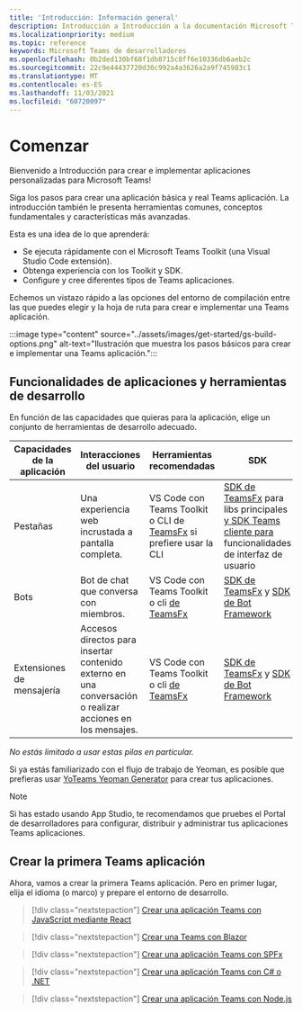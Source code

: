 ```yaml
---
title: 'Introducción: Información general'
description: Introducción a Introducción a la documentación Microsoft Teams para desarrolladores
ms.localizationpriority: medium
ms.topic: reference
keywords: Microsoft Teams de desarrolladores
ms.openlocfilehash: 0b2ded130bf68f1db8715c8ff6e10336db6aeb2c
ms.sourcegitcommit: 22c9e44437720d30c992a4a3626a2a9f745983c1
ms.translationtype: MT
ms.contentlocale: es-ES
ms.lasthandoff: 11/03/2021
ms.locfileid: "60720097"
---
```

# <a name="get-started"></a>Comenzar

Bienvenido a Introducción para crear e implementar aplicaciones personalizadas para Microsoft Teams!

Siga los pasos para crear una aplicación básica y real Teams aplicación. La introducción también le presenta herramientas comunes, conceptos fundamentales y características más avanzadas.

Esta es una idea de lo que aprenderá:

- Se ejecuta rápidamente con el Microsoft Teams Toolkit (una Visual Studio Code extensión).
- Obtenga experiencia con los Toolkit y SDK.
- Configure y cree diferentes tipos de Teams aplicaciones.

Echemos un vistazo rápido a las opciones del entorno de compilación entre las que puedes elegir y la hoja de ruta para crear e implementar una Teams aplicación.

:::image type="content" source="../assets/images/get-started/gs-build-options.png" alt-text="Ilustración que muestra los pasos básicos para crear e implementar una Teams aplicación.":::

## <a name="app-capabilities-and-development-tools"></a>Funcionalidades de aplicaciones y herramientas de desarrollo

En función de las capacidades que quieras para la aplicación, elige un conjunto de herramientas de desarrollo adecuado.

| Capacidades de la aplicación | Interacciones del usuario | Herramientas recomendadas | SDK | Pilas de tecnología / idiomas |
|--------|-------------|--------|--------|--------|
| Pestañas | Una experiencia web incrustada a pantalla completa. | VS Code con Teams Toolkit o CLI de [TeamsFx](https://github.com/OfficeDev/TeamsFx/blob/dev/docs/cli/user-manual.md) si prefiere usar la CLI | [SDK de TeamsFx](/javascript/api/@microsoft/teamsfx/?view=msteams-client-js-latest&preserve-view=true) para libs principales [y SDK Teams cliente para](/javascript/api/overview/msteams-client?view=msteams-client-js-latest&preserve-view=true) funcionalidades de interfaz de usuario | Tecnología web en general, HTML, CSS y JavaScript (incluido React). |
| Bots | Bot de chat que conversa con miembros. | VS Code con Teams Toolkit o cli [de TeamsFx](https://github.com/OfficeDev/TeamsFx/blob/dev/docs/cli/user-manual.md) | [SDK de TeamsFx](/javascript/api/@microsoft/teamsfx/?view=msteams-client-js-latest&preserve-view=true) y [SDK de Bot Framework](https://dev.botframework.com/) | Node.js, C#, Java y Python. |
| Extensiones de mensajería | Accesos directos para insertar contenido externo en una conversación o realizar acciones en los mensajes. | VS Code con Teams Toolkit o cli [de TeamsFx](https://github.com/OfficeDev/TeamsFx/blob/dev/docs/cli/user-manual.md) | [SDK de TeamsFx](/javascript/api/@microsoft/teamsfx/?view=msteams-client-js-latest&preserve-view=true) y [SDK de Bot Framework](https://dev.botframework.com/) | Node.js, C#, Java y Python. |

*No estás limitado a usar estas pilas en particular.*

Si ya estás familiarizado con el flujo de trabajo de Yeoman, es posible que prefieras usar [YoTeams Yeoman Generator](https://github.com/pnp/generator-teams/blob/master/docs/docs/tutorials/build-your-first-microsoft-teams-app.md) para crear tus aplicaciones.

> [!NOTE]
> Si has estado usando App Studio, te recomendamos que pruebes el Portal de desarrolladores para configurar, distribuir y administrar tus aplicaciones Teams aplicaciones.


## <a name="build-your-first-teams-app"></a>Crear la primera Teams aplicación

Ahora, vamos a crear la primera Teams aplicación. Pero en primer lugar, elija el idioma (o marco) y prepare el entorno de desarrollo.

> [!div class="nextstepaction"]
> [Crear una aplicación Teams con JavaScript mediante React](../sbs-gs-javascript.yml)

> [!div class="nextstepaction"]
> [Crear una Teams con Blazor](../sbs-gs-blazor.yml)

> [!div class="nextstepaction"]
> [Crear una aplicación Teams con SPFx](../sbs-gs-spfx.yml)

> [!div class="nextstepaction"]
> [Crear una aplicación Teams con C# o .NET](../sbs-gs-csharp.yml)

> [!div class="nextstepaction"]
> [Crear una aplicación Teams con Node.js](../sbs-gs-nodejs.yml)

